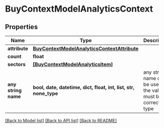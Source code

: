# BuyContextModelAnalyticsContext


## Properties
Name | Type | Description | Notes
------------ | ------------- | ------------- | -------------
**attribute** | [**BuyContextModelAnalyticsContextAttribute**](BuyContextModelAnalyticsContextAttribute.md) |  | [optional] 
**count** | **float** |  | [optional] 
**sectors** | [**[BuyContextModelAnalyticsItem]**](BuyContextModelAnalyticsItem.md) |  | [optional] 
**any string name** | **bool, date, datetime, dict, float, int, list, str, none_type** | any string name can be used but the value must be the correct type | [optional]

[[Back to Model list]](../README.md#documentation-for-models) [[Back to API list]](../README.md#documentation-for-api-endpoints) [[Back to README]](../README.md)


